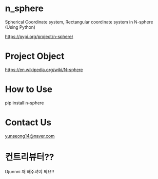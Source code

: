 # n_sphere

Spherical Coordinate system, Rectangular coordinate system in N-sphere (Using Python)

https://pypi.org/project/n-sphere/

# Project Object

https://en.wikipedia.org/wiki/N-sphere

# How to Use

pip install n-sphere

# Contact Us
yunseong14@naver.com

# 컨트리뷰터?? 
Djunnni 저 빼주셔야 되요!!